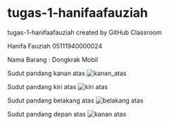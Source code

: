 # tugas-1-hanifaafauziah
tugas-1-hanifaafauziah created by GitHub Classroom

Hanifa Fauziah
05111940000024

Nama Barang : Dongkrak Mobil

Sudut pandang kanan atas
![kanan_atas](https://user-images.githubusercontent.com/80946219/133932079-91ef3c8a-84e4-4874-83ad-2219b99aeb05.png)

Sudut pandang kiri atas
![kiri atas](https://user-images.githubusercontent.com/80946219/133932140-4b479b83-f94f-47c0-b72e-0164d38718e4.jpeg)


Sudut pandang belakang atas
![belakang atas](https://user-images.githubusercontent.com/80946219/133932142-3cfe3fc4-c0f1-4174-bc7e-be1af93c7ab4.jpeg)

Sudut pandang depan atas
![kanan atas](https://user-images.githubusercontent.com/80946219/133932145-039eb21e-ee92-4ed0-b871-8fd626dc01a7.jpeg)

